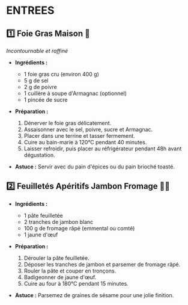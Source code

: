 
# **ENTREES**
## 1️⃣ **Foie Gras Maison** 🦆

_Incontournable et raffiné_

- **Ingrédients :**
    
    - 1 foie gras cru (environ 400 g)
    - 5 g de sel
    - 2 g de poivre
    - 1 cuillère à soupe d'Armagnac (optionnel)
    - 1 pincée de sucre
- **Préparation :**
    
    1. Dénerver le foie gras délicatement.
    2. Assaisonner avec le sel, poivre, sucre et Armagnac.
    3. Placer dans une terrine et tasser fermement.
    4. Cuire au bain-marie à 120°C pendant 40 minutes.
    5. Laisser refroidir, puis placer au réfrigérateur pendant 48h avant dégustation.
- **Astuce :** Servir avec du pain d'épices ou du pain brioché toasté.

## 2️⃣ **Feuilletés Apéritifs Jambon Fromage** 🥐🧀


- **Ingrédients :**
    
    - 1 pâte feuilletée
    - 2 tranches de jambon blanc
    - 100 g de fromage râpé (emmental ou comté)
    - 1 jaune d'œuf
- **Préparation :**
    
    1. Dérouler la pâte feuilletée.
    2. Déposer les tranches de jambon et parsemer de fromage râpé.
    3. Rouler la pâte et couper en tronçons.
    4. Badigeonner de jaune d'œuf.
    5. Cuire au four à 180°C pendant 15 minutes.
- **Astuce :** Parsemez de graines de sésame pour une jolie finition.